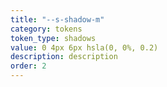 ```yaml
---
title: "--s-shadow-m"
category: tokens
token_type: shadows
value: 0 4px 6px hsla(0, 0%, 0.2)
description: description
order: 2
---
```

